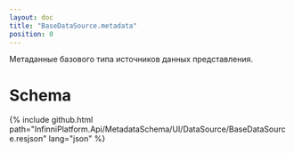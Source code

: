 ```yaml
---
layout: doc
title: "BaseDataSource.metadata"
position: 0
---
```


Метаданные базового типа источников данных представления.

# Schema

{% include github.html path="InfinniPlatform.Api/MetadataSchema/UI/DataSource/BaseDataSource.resjson" lang="json" %}
